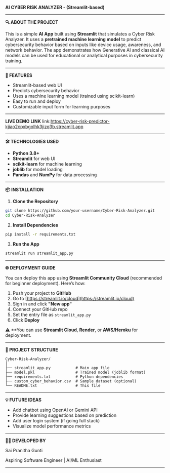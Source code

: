 **AI CYBER RISK ANALYZER -  (Streamlit-based)**

---

**🔍 ABOUT THE PROJECT**

This is a simple **AI App** built using **Streamlit** that simulates a Cyber Risk Analyzer. It uses a **pretrained machine learning model** to predict cybersecurity behavior based on inputs like device usage, awareness, and network behavior. The app demonstrates how Generative AI and classical AI models can be used for educational or analytical purposes in cybersecurity training.

---

**🚀 FEATURES**

* Streamlit-based web UI
* Predicts cybersecurity behavior
* Uses a machine learning model (trained using scikit-learn)
* Easy to run and deploy
* Customizable input form for learning purposes

---

**LIVE DEMO LINK**
link:https://cyber-risk-predictor-kjiao2cpxbgolhk3jizq3b.streamlit.app

---
**🛠 TECHNOLOGIES USED**

* **Python 3.8+**
* **Streamlit** for web UI
* **scikit-learn** for machine learning
* **joblib** for model loading
* **Pandas** and **NumPy** for data processing

---

**📦 INSTALLATION**

1. **Clone the Repository**

```bash
git clone https://github.com/your-username/Cyber-Risk-Analyzer.git
cd Cyber-Risk-Analyzer
```

2. **Install Dependencies**

```bash
pip install -r requirements.txt
```

3. **Run the App**

```bash
streamlit run streamlit_app.py
```

---

**🌐 DEPLOYMENT GUIDE**

You can deploy this app using **Streamlit Community Cloud** (recommended for beginner deployment). Here’s how:

1. Push your project to **GitHub**
2. Go to [https://streamlit.io/cloud](https://streamlit.io/cloud)
3. Sign in and click **"New app"**
4. Connect your GitHub repo
5. Set the entry file as `streamlit_app.py`
6. Click **Deploy**

⚠️ **You can use **Streamlit Cloud**, **Render**, or **AWS/Heroku** for deployment.

---

**📁 PROJECT STRUCTURE**

```
Cyber-Risk-Analyzer/
│
├── streamlit_app.py           # Main app file
├── model.pkl                  # Trained model (joblib format)
├── requirements.txt           # Python dependencies
├── custom_cyber_behavior.csv  # Sample dataset (optional)
└── README.txt                 # This file
```

---

**💡 FUTURE IDEAS**

* Add chatbot using OpenAI or Gemini API
* Provide learning suggestions based on prediction
* Add user login system (if going full stack)
* Visualize model performance metrics

---

**🙋‍♀️ DEVELOPED BY**

Sai Pranitha Gunti

Aspiring Software Engineer | AI/ML Enthusiast

---

